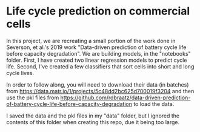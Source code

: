 # Life cycle prediction on commercial cells

In this project, we are recreating a small portion of the work done in Severson, et al.'s 2019 work "Data-driven prediction of battery cycle life before
capacity degradation". We are building models, in the "notebooks" folder. First, I have created two linear regression models to predict cycle life. Second, I've created a few classifiers that sort cells into short and long cycle lives. 

In order to follow along, you will need to download their data (in batches) from https://data.matr.io/1/projects/5c48dd2bc625d700019f3204 and then use the pkl files from https://github.com/rdbraatz/data-driven-prediction-of-battery-cycle-life-before-capacity-degradation to load the data. 

I saved the data and the pkl files in my "data" folder, but I ignored the contents of this folder when creating this repo, due it being too large. 
